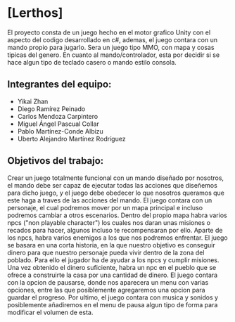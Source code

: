 # [Lerthos]

El proyecto consta de un juego hecho en el motor grafico Unity con el aspecto del codigo desarrollado en c#, ademas, el juego contara con un mando propio para jugarlo. Sera un juego tipo MMO, con mapa y cosas tipicas del genero. En cuanto al mando/controlador, esta por decidir si se hace algun tipo de teclado casero o mando estilo consola. 

## Integrantes del equipo:

- Yikai Zhan
- Diego Ramírez Peinado
- Carlos Mendoza Carpintero
- Miguel Ángel Pascual Collar
- Pablo Martínez-Conde Albizu
- Uberto Alejandro Martínez Rodríguez

## Objetivos del trabajo:

Crear un juego totalmente funcional con un mando diseñado por nosotros, el mando debe ser capaz de ejecutar todas las acciones que diseñemos para dicho juego, y el juego debe obedecer lo que nosotros queramos que este haga a traves de las acciones del mando. 
El juego contara con un personaje, el cual podremos mover por un mapa principal e incluso podremos cambiar a otros escenarios.
Dentro del propio mapa habra varios npcs ("non playable character") los cuales nos daran unas misiones o recados para hacer, algunos incluso te recompensaran por ello.
Aparte de los npcs, habra varios enemigos a los que nos podremos enfrentar.
El juego se basara en una corta historia, en la que nuestro objetivo es conseguir dinero para que nuestro personaje pueda vivir dentro de la zona del poblado. Para ello el jugador ha de ayudar a los npcs y cumplir misiones. Una vez obtenido el dinero suficiente, habra un npc en el pueblo que se ofrece a construirte la casa por una cantidad de dinero.
El juego contara con la opcion de pausarse, donde nos aparecera un menu con varias opciones, entre las que posiblemente agregaremos una opcion para guardar el progreso.
Por ultimo, el juego contara con musica y sonidos y posiblemente añadiremos en el menu de pausa algun tipo de forma para modificar el volumen de esta.
